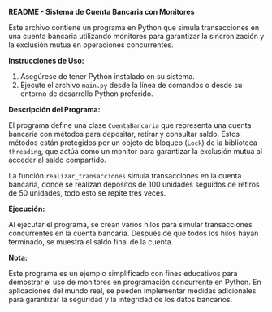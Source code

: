 **README - Sistema de Cuenta Bancaria con Monitores**

Este archivo contiene un programa en Python que simula transacciones en una cuenta bancaria utilizando monitores para garantizar la sincronización y la exclusión mutua en operaciones concurrentes.

**Instrucciones de Uso:**

1. Asegúrese de tener Python instalado en su sistema.
2. Ejecute el archivo `main.py` desde la línea de comandos o desde su entorno de desarrollo Python preferido.

**Descripción del Programa:**

El programa define una clase `CuentaBancaria` que representa una cuenta bancaria con métodos para depositar, retirar y consultar saldo. Estos métodos están protegidos por un objeto de bloqueo (`Lock`) de la biblioteca `threading`, que actúa como un monitor para garantizar la exclusión mutua al acceder al saldo compartido.

La función `realizar_transacciones` simula transacciones en la cuenta bancaria, donde se realizan depósitos de 100 unidades seguidos de retiros de 50 unidades, todo esto se repite tres veces.

**Ejecución:**

Al ejecutar el programa, se crean varios hilos para simular transacciones concurrentes en la cuenta bancaria. Después de que todos los hilos hayan terminado, se muestra el saldo final de la cuenta.

**Nota:**

Este programa es un ejemplo simplificado con fines educativos para demostrar el uso de monitores en programación concurrente en Python. En aplicaciones del mundo real, se pueden implementar medidas adicionales para garantizar la seguridad y la integridad de los datos bancarios.